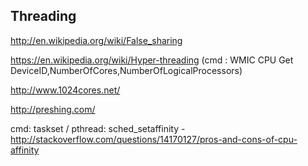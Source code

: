 ## Threading
http://en.wikipedia.org/wiki/False_sharing

https://en.wikipedia.org/wiki/Hyper-threading (cmd : WMIC CPU Get DeviceID,NumberOfCores,NumberOfLogicalProcessors)

http://www.1024cores.net/

http://preshing.com/

cmd: taskset / pthread: sched_setaffinity - http://stackoverflow.com/questions/14170127/pros-and-cons-of-cpu-affinity
